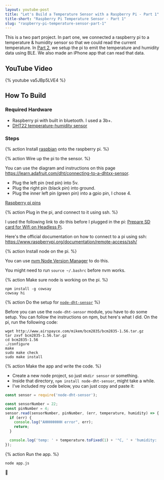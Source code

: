 ```yaml
---
layout: youtube-post
title: "Let's Build a Temperature Sensor with a Raspberry Pi - Part 1"
title-short: "Raspberry Pi Temperature Sensor - Part 1"
slug: "raspberry-pi-temperature-sensor-part-1"
---
```


This is a two part project. In part one, we connected a raspberry pi to a temperature & humidity sensor so that we could read the current temperature. In [Part 2](/youtube_projects/02_raspberry-pi-temperature-sensor-part-2.html), we setup the pi to emit the temperature and humidity data using BLE. We also made an iPhone app that can read that data.


## YouTube Video

{% youtube va5JBp5LVE4 %}

## How To Build

### Required Hardware

* Raspberry pi with built in bluetooth. I used a 3b+.
* [DHT22 temperature-humidity sensor](https://www.adafruit.com/product/385)

### Steps

{% action
Install [raspbian](https://www.raspberrypi.org/downloads/raspbian/) onto the raspberry pi.
%}

{% action
Wire up the pi to the sensor.
%}

You can use the diagram and instructions on this page <https://learn.adafruit.com/dht/connecting-to-a-dhtxx-sensor>.

- Plug the left pin (red pin) into 5v.
- Plug the right pin (black pin) into ground.
- Plug the inner left pin (green pin) into a gpio pin, I chose 4.

[Raspberry pi pins](https://www.raspberrypi.org/documentation/usage/gpio/)


{% action
Plug in the pi, and connect to it using ssh.
%}

I used the following link to do this before I plugged in the pi: [Prepare SD card for Wifi on Headless Pi](https://raspberrypi.stackexchange.com/questions/10251/prepare-sd-card-for-wifi-on-headless-pi).

Here's the official documentation on how to connect to a pi using ssh: <https://www.raspberrypi.org/documentation/remote-access/ssh/>

{% action
Install node on the pi.
%}

You can use [nvm Node Version Manager](https://github.com/creationix/nvm) to do this.

You might need to run `source ~/.bashrc` before nvm works.

{% action
Make sure node is working on the pi.
%}

```shell
npm install -g cowsay
cowsay hi
```

{% action
Do the setup for [`node-dht-sensor`](https://www.npmjs.com/package/node-dht-sensor)
%}

Before you can use the `node-dht-sensor` module, you have to do some setup. You can follow the instructions on npm, but here's what I did. On the pi, run the following code:

```shell
wget http://www.airspayce.com/mikem/bcm2835/bcm2835-1.56.tar.gz
tar zxvf bcm2835-1.56.tar.gz
cd bcm2835-1.56
./configure
make
sudo make check
sudo make install
```

{% action
Make the app and write the code.
%}

- Create a new node project, so just `mkdir sensor` or something.
- Inside that directory, `npm install node-dht-sensor`, might take a while.
- I've included my code below, you can just copy and paste it: 

```js
const sensor = require('node-dht-sensor');

const sensorNumber = 22;
const pinNumber = 4;
sensor.read(sensorNumber, pinNumber, (err, temperature, humidity) => {
  if (err) {
    console.log("AHHHHHHHH error", err);
    return;
  }

  console.log('temp: ' + temperature.toFixed(1) + '°C, ' + 'humidity: ' + humidity.toFixed(1) +  '%');
});
```

{% action
Run the app.
%}

```shell
node app.js
```

🤗
